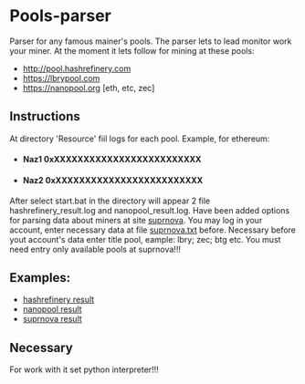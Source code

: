 # Pools-parser

Parser for any famous mainer's pools. The parser lets to lead monitor work your miner. At the moment it lets follow for mining at these pools:
* http://pool.hashrefinery.com
* https://lbrypool.com
* https://nanopool.org [eth, etc, zec]

## Instructions
  At directory 'Resource' fiil logs for each pool. Example, for ethereum:
* #### Naz1 0xXXXXXXXXXXXXXXXXXXXXXXXXX
* #### Naz2 0xXXXXXXXXXXXXXXXXXXXXXXXXX
  
After select start.bat in the directory will appear 2 file hashrefinery_result.log and nanopool_result.log.
Have been added options for parsing data about miners at site [suprnova](https://www.suprnova.cc/). You may log in  your account, enter necessary data at file [suprnova.txt](../master/Resource/suprnova.txt) before. Necessary before yout account's data enter title pool, eample: lbry; zec; btg etc. You must need entry only available pools at suprnova!!!

## Examples:
* [hashrefinery result](https://github.com/nazik666/Pools_parser/tree/master/Examples/1.png) <br/>
* [nanopool result](https://github.com/nazik666/Pools_parser/tree/master/Examples/2.png) <br/>
* [suprnova result](https://github.com/nazik666/Pools_parser/tree/master/Examples/3.png) 

## Necessary
For work with it set python interpreter!!!
